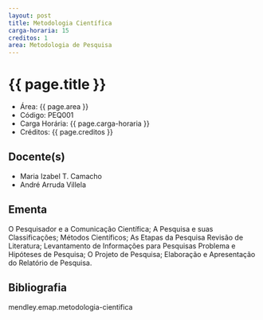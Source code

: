```yaml
---
layout: post
title: Metodologia Científica
carga-horaria: 15
creditos: 1
area: Metodologia de Pesquisa
---
```


# {{ page.title }}

- Área: {{ page.area }}     
- Código: PEQ001
- Carga Horária: {{ page.carga-horaria }}
- Créditos: {{ page.creditos }}

## Docente(s) 

- Maria Izabel T. Camacho
- André Arruda Villela

## Ementa

O Pesquisador e a Comunicação Científica; A Pesquisa e suas
Classificações; Métodos Científicos; As Etapas da Pesquisa Revisão de
Literatura; Levantamento de Informações para Pesquisas Problema e
Hipóteses de Pesquisa; O Projeto de Pesquisa; Elaboração e
Apresentação do Relatório de Pesquisa.

## Bibliografia

mendley.emap.metodologia-cientifica

